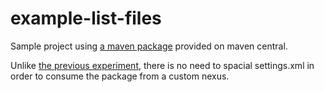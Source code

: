 # example-list-files

Sample project using [a maven package](https://github.com/sombriks/simple-java-run-cmd)
provided on maven central.

Unlike [the previous experiment](https://github.com/sombriks/using-sample-maven-package),
there is no need to spacial settings.xml in order to consume the package from a
custom nexus.
